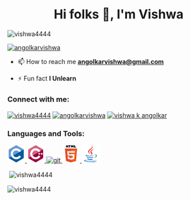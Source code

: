 <h1 align="center">Hi folks 👋, I'm Vishwa</h1>
<p align="left"> <img src="https://komarev.com/ghpvc/?username=vishwa4444&label=Profile%20views&color=0e75b6&style=flat" alt="vishwa4444" /> </p>

<p align="left"> <a href="https://twitter.com/angolkarvishwa" target="blank"><img src="https://img.shields.io/twitter/follow/angolkarvishwa?logo=twitter&style=for-the-badge" alt="angolkarvishwa" /></a> </p>

- 📫 How to reach me **angolkarvishwa@gmail.com**

- ⚡ Fun fact **I Unlearn**

<h3 align="left">Connect with me:</h3>
<p align="left">
<a href="https://dev.to/vishwa4444" target="blank"><img align="center" src="https://cdn.jsdelivr.net/npm/simple-icons@3.0.1/icons/dev-dot-to.svg" alt="vishwa4444" height="30" width="40" /></a>
<a href="https://twitter.com/angolkarvishwa" target="blank"><img align="center" src="https://raw.githubusercontent.com/rahuldkjain/github-profile-readme-generator/master/src/images/icons/Social/twitter.svg" alt="angolkarvishwa" height="30" width="40" /></a>
<a href="https://linkedin.com/in/vishwa k angolkar" target="blank"><img align="center" src="https://raw.githubusercontent.com/rahuldkjain/github-profile-readme-generator/master/src/images/icons/Social/linked-in-alt.svg" alt="vishwa k angolkar" height="30" width="40" /></a>
</p>

<h3 align="left">Languages and Tools:</h3>
<p align="left"> <a href="https://www.cprogramming.com/" target="_blank"> <img src="https://raw.githubusercontent.com/devicons/devicon/master/icons/c/c-original.svg" alt="c" width="40" height="40"/> </a> <a href="https://www.w3schools.com/cpp/" target="_blank"> <img src="https://raw.githubusercontent.com/devicons/devicon/master/icons/cplusplus/cplusplus-original.svg" alt="cplusplus" width="40" height="40"/> </a> <a href="https://git-scm.com/" target="_blank"> <img src="https://www.vectorlogo.zone/logos/git-scm/git-scm-icon.svg" alt="git" width="40" height="40"/> </a> <a href="https://www.w3.org/html/" target="_blank"> <img src="https://raw.githubusercontent.com/devicons/devicon/master/icons/html5/html5-original-wordmark.svg" alt="html5" width="40" height="40"/> </a> <a href="https://www.java.com" target="_blank"> <img src="https://raw.githubusercontent.com/devicons/devicon/master/icons/java/java-original.svg" alt="java" width="40" height="40"/> </a> </p>

<p>&nbsp;<img align="center" src="https://github-readme-stats.vercel.app/api?username=vishwa4444&show_icons=true&locale=en" alt="vishwa4444" /></p>

<p><img align="center" src="https://github-readme-streak-stats.herokuapp.com/?user=vishwa4444&" alt="vishwa4444" /></p>
